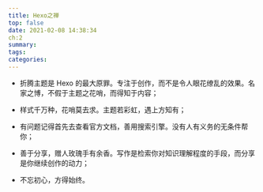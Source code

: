 ```yaml
---
title: Hexo之禅
top: false
date: 2021-02-08 14:38:34
ch:2
summary:
tags:
categories:
---
```


- 折腾主题是 Hexo 的最大原罪。专注于创作，而不是令人眼花缭乱的效果。名家之博，不假于主题之花哨，而得知于内容；

- 样式千万种，花哨莫去求。主题若彩虹，遇上方知有；

- 有问题记得首先去查看官方文档，善用搜索引擎。没有人有义务的无条件帮你；

- 善于分享，赠人玫瑰手有余香。写作是检索你对知识理解程度的手段，而分享是你继续创作的动力；

- 不忘初心，方得始终。
